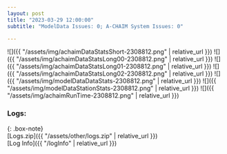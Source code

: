```yaml
---
layout: post
title: "2023-03-29 12:00:00"
subtitle: "ModelData Issues: 0; A-CHAIM System Issues: 0"

---
```


![]({{ "/assets/img/achaimDataStatsShort-2308812.png" | relative_url }})
![]({{ "/assets/img/achaimDataStatsLong00-2308812.png" | relative_url }})
![]({{ "/assets/img/achaimDataStatsLong01-2308812.png" | relative_url }})
![]({{ "/assets/img/achaimDataStatsLong02-2308812.png" | relative_url }})
![]({{ "/assets/img/modelDataDataStats-2308812.png" | relative_url }})
![]({{ "/assets/img/modelDataStationStats-2308812.png" | relative_url }})
![]({{ "/assets/img/achaimRunTime-2308812.png" | relative_url }})





### Logs:  
  
{: .box-note}  
[Logs.zip]({{ "/assets/other/logs.zip" | relative_url }})  
[Log Info]({{ "/logInfo" | relative_url }})  
